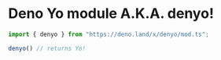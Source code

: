 # Deno Yo module A.K.A. denyo!


```js
import { denyo } from "https://deno.land/x/denyo/mod.ts";

denyo() // returns Yo!

```